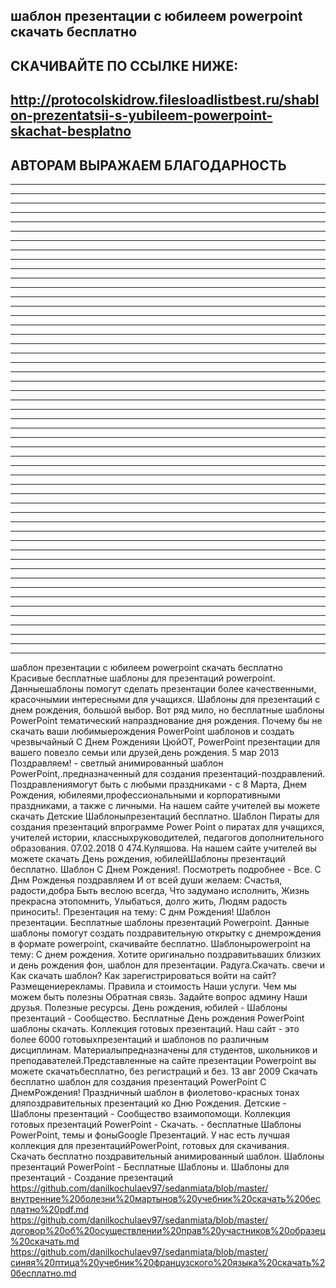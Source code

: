 шаблон презентации с юбилеем powerpoint скачать бесплатно
--------------------------------------------------
СКАЧИВАЙТЕ ПО ССЫЛКЕ НИЖЕ:
--------------------------------------------------
http://protocolskidrow.filesloadlistbest.ru/shablon-prezentatsii-s-yubileem-powerpoint-skachat-besplatno
--------------------------------------------------
АВТОРАМ ВЫРАЖАЕМ БЛАГОДАРНОСТЬ
--------------------------------------------------
--------------------------------------------------
--------------------------------------------------
--------------------------------------------------
--------------------------------------------------
--------------------------------------------------
--------------------------------------------------
--------------------------------------------------
--------------------------------------------------
--------------------------------------------------
--------------------------------------------------
--------------------------------------------------
--------------------------------------------------
--------------------------------------------------
--------------------------------------------------
--------------------------------------------------
--------------------------------------------------
--------------------------------------------------
--------------------------------------------------
--------------------------------------------------
--------------------------------------------------
--------------------------------------------------
--------------------------------------------------
--------------------------------------------------
--------------------------------------------------
--------------------------------------------------
--------------------------------------------------
--------------------------------------------------
--------------------------------------------------
--------------------------------------------------
--------------------------------------------------
--------------------------------------------------
--------------------------------------------------
--------------------------------------------------
--------------------------------------------------
--------------------------------------------------
--------------------------------------------------
--------------------------------------------------
--------------------------------------------------
--------------------------------------------------
--------------------------------------------------
--------------------------------------------------
--------------------------------------------------
--------------------------------------------------
--------------------------------------------------
--------------------------------------------------
--------------------------------------------------
--------------------------------------------------
--------------------------------------------------
--------------------------------------------------
--------------------------------------------------
--------------------------------------------------
шаблон презентации с юбилеем powerpoint скачать бесплатно Красивые бесплатные шаблоны для презентаций powerpoint. Данныешаблоны помогут сделать презентации более качественными, красочнымии интересными для учащихся. Шаблоны для презентаций с днем рождения, большой выбор. Вот ряд мило, но бесплатные шаблоны PowerPoint тематический напразднование дня рождения. Почему бы не скачать ваши любимыерождения PowerPoint шаблонов и создать чрезвычайный  С Днем Рожденияи ЦюйOT, PowerPoint презентации для вашего повезло семьи или друзей,день рождения. 5 мар 2013  Поздравляем! - светлый анимированный шаблон PowerPoint,.предназначенный для создания презентаций-поздравлений. Поздравлениямогут быть с любыми праздниками - с 8 Марта, Днем Рождения, юбилеями,профессиональными и корпоративными праздниками, а также с личными. На нашем сайте учителей вы можете скачать Детские Шаблоныпрезентаций бесплатно.  Шаблон Пираты для создания презентаций впрограмме Power Point о пиратах для учащихся, учителей истории, классныхруководителей, педагогов дополнительного образования. 07.02.2018 0 474.Куляшова. На нашем сайте учителей вы можете скачать День рождения, юбилейШаблоны презентаций бесплатно. Шаблон С Днем Рождения!. Посмотреть подробнее - Все. С Днм Рожденья поздравляем И от всей души желаем: Счастья, радости,добра Быть веслою всегда, Что задумано исполнить, Жизнь прекрасна этопомнить, Улыбаться, долго жить, Людям радость приносить!. Презентация на тему: С днм Рождения! Шаблон презентации. Бесплатные шаблоны презентаций Powerpoint. Данные шаблоны помогут создать поздравительную открытку с днемрождения в формате powerpoint, скачивайте бесплатно.  Шаблоныpowerpoint на тему: С днем рождения. Хотите оригинально поздравитьваших близких и  день рождения фон, шаблон для презентации. Радуга.Скачать. свечи и
Как скачать шаблон? Как зарегистрироваться  войти на сайт? Размещениерекламы. Правила и стоимость  Наши услуги. Чем мы можем быть полезны Обратная связь. Задайте вопрос админу  Наши друзья. Полезные ресурсы. День рождения, юбилей - Шаблоны презентаций - Сообщество. Бесплатные День рождения PowerPoint шаблоны скачать. Коллекция готовых презентаций. Наш сайт - это более 6000 готовыхпрезентаций и шаблонов по различным дисциплинам. Материалыпредназначены для студентов, школьников и преподавателей.Представленные на сайте презентации Powerpoint вы можете скачатьбесплатно, без регистраций и без. 13 авг 2009  Скачать бесплатно шаблон для создания презентаций PowerPoint С ДнемРождения! Праздничный шаблон в фиолетово-красных тонах дляпоздравительных презентаций ко Дню Рождения. Детские - Шаблоны презентаций - Сообщество взаимопомощи. Коллекция готовых презентаций PowerPoint - Скачать. - бесплатные Шаблоны PowerPoint, темы и фоныGoogle Презентаций. У нас есть лучшая коллекция для презентацийPowerPoint, готовых для скачивания. Скачать бесплатно поздравительный анимированный шаблон. Шаблоны презентаций PowerPoint - Бесплатные Шаблоны и. Шаблоны для презентаций - Создание презентаций
https://github.com/danilkochulaev97/sedanmiata/blob/master/внутренние%20болезни%20мартынов%20учебник%20скачать%20бесплатно%20pdf.md
https://github.com/danilkochulaev97/sedanmiata/blob/master/договор%20об%20осуществлении%20прав%20участников%20образец%20скачать.md
https://github.com/danilkochulaev97/sedanmiata/blob/master/синяя%20птица%20учебник%20французского%20языка%20скачать%20бесплатно.md